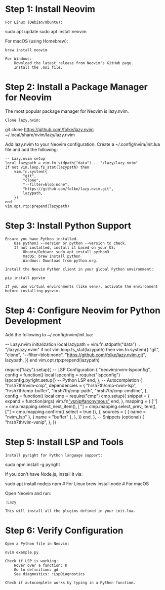 # Step 1: Install Neovim

    For Linux (Debian/Ubuntu):

sudo apt update
sudo apt install neovim

For macOS (using Homebrew):

    brew install neovim

    For Windows:
        Download the latest release from Neovim's GitHub page.
        Install the .msi file.

# Step 2: Install a Package Manager for Neovim

The most popular package manager for Neovim is lazy.nvim.

    Clone lazy.nvim:

git clone https://github.com/folke/lazy.nvim ~/.local/share/nvim/lazy/lazy.nvim

Add lazy.nvim to your Neovim configuration. Create a ~/.config/nvim/init.lua file and add the following:

    -- Lazy.nvim setup
    local lazypath = vim.fn.stdpath("data") .. "/lazy/lazy.nvim"
    if not vim.loop.fs_stat(lazypath) then
        vim.fn.system({
            "git",
            "clone",
            "--filter=blob:none",
            "https://github.com/folke/lazy.nvim.git",
            lazypath,
        })
    end
    vim.opt.rtp:prepend(lazypath)

# Step 3: Install Python Support

    Ensure you have Python installed.
        Use python3 --version or python --version to check.
        If not installed, install it based on your OS:
            Ubuntu/Debian: sudo apt install python3
            macOS: brew install python
            Windows: Download from python.org.

    Install the Neovim Python client in your global Python environment:

    pip install pynvim

    If you use virtual environments (like venv), activate the environment before installing pynvim.

# Step 4: Configure Neovim for Python Development

Add the following to ~/.config/nvim/init.lua:

-- Lazy.nvim initialization
local lazypath = vim.fn.stdpath("data") .. "/lazy/lazy.nvim"
if not vim.loop.fs_stat(lazypath) then
    vim.fn.system({
        "git",
        "clone",
        "--filter=blob:none",
        "https://github.com/folke/lazy.nvim.git",
        lazypath,
    })
end
vim.opt.rtp:prepend(lazypath)

require("lazy").setup({
    -- LSP Configuration
    {
        "neovim/nvim-lspconfig",
        config = function()
            local lspconfig = require("lspconfig")
            lspconfig.pyright.setup{}  -- Python LSP
        end,
    },
    -- Autocompletion
    {
        "hrsh7th/nvim-cmp",
        dependencies = {
            "hrsh7th/cmp-nvim-lsp",
            "hrsh7th/cmp-buffer",
            "hrsh7th/cmp-path",
            "hrsh7th/cmp-cmdline",
        },
        config = function()
            local cmp = require("cmp")
            cmp.setup({
                snippet = {
                    expand = function(args)
                        vim.fn["vsnip#anonymous"](args.body)
                    end,
                },
                mapping = {
                    ['<C-n>'] = cmp.mapping.select_next_item(),
                    ['<C-p>'] = cmp.mapping.select_prev_item(),
                    ['<CR>'] = cmp.mapping.confirm({ select = true }),
                },
                sources = {
                    { name = "nvim_lsp" },
                    { name = "buffer" },
                },
            })
        end,
    },
    -- Snippets (optional)
    {
        "hrsh7th/vim-vsnip",
    },
})

# Step 5: Install LSP and Tools

    Install pyright for Python language support:

sudo npm install -g pyright

If you don't have Node.js, install it via:

sudo apt install nodejs npm  # For Linux
brew install node            # For macOS

Open Neovim and run:

    :Lazy

    This will install all the plugins defined in your init.lua.

# Step 6: Verify Configuration

    Open a Python file in Neovim:

    nvim example.py

    Check if LSP is working:
        Hover over a function: K
        Go to definition: gd
        See diagnostics: :LspDiagnostics

    Check if autocomplete works by typing in a Python function.

